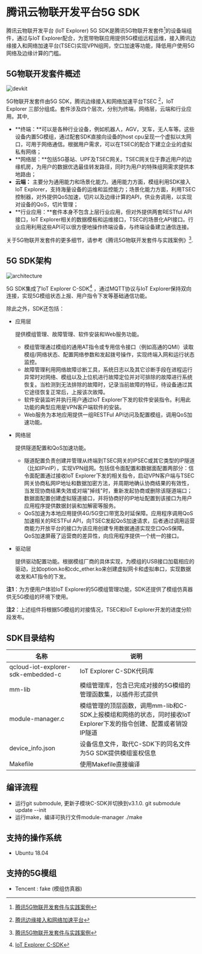 # 腾讯云物联开发平台5G SDK
腾讯云物联开发平台 (IoT Explorer) 5G SDK是腾讯5G物联开发套件[^1]的设备端组件，通过与IoT Explorer配合，为宽带物联应用提供5G模组远程运维，接入腾讯边缘接入和网络加速平台(TSEC)实现VPN组网，空口加速等功能，降低用户使用5G网络及边缘计算的门槛。

## 5G物联开发套件概述

![devkit](https://main.qcloudimg.com/raw/b7d7a992856201c47a0135a4a0ff67df/devkit.png)

5G物联开发套件由5G SDK，腾讯边缘接入和网络加速平台TSEC [^2]，IoT Explorer 三部分组成。套件涉及四个层次，分别为终端，网络层，云端和行业应用。其中,

- **终端：**可以是各种行业设备，例如机器人，AGV，叉车，无人车等。这些设备内置5G模组，通过配套SDK直接向设备的host cpu呈现一个虚拟以太网口，可用于网络通信。根据用户需求，可以在TSEC的配合下建立企业的虚拟私有网络； 
- **网络层：**包括5G基站、UPF及TSEC网关。TSEC网关位于靠近用户的边缘机房，为用户的数据优选最佳转发路径，同时为用户的特殊组网需求提供本地路由； 
- **云端：** 主要分为通用能力和场景化能力。通用能力方面，模组利用SDK接入IoT Explorer，支持海量设备的运维和监控能力；场景化能力方面，利用TSEC控制器，对外提供QoS加速，切片以及边缘计算的API，供业务调用，以实现对设备的QoS，切片管理；
- **行业应用：**套件本身不包含上层行业应用，但对外提供两套RESTful API接口，IoT Explorer相关的数据模板和运维接口，TSEC的场景化API接口。行业应用利用这些API可以很方便地操作终端设备，与终端设备建立通信连接。

关于5G物联开发套件的更多细节，请参考《腾讯5G物联开发套件与实践案例》[^1].


## 5G SDK架构

![architecture](https://main.qcloudimg.com/raw/49489e2ba2c9135cbebec7cc04d14ebd/5G-SDK-architecture.png)

5G SDK集成了IoT Explorer C-SDK[^3] ，通过MQTT协议与IoT Explorer保持双向连接，实现5G模组状态上报、用户指令下发等基础通信功能。

除此之外，SDK还包括：

- 应用层

  提供模组管理、故障管理、软件安装和Web服务功能。

  - 模组管理通过模组的通用AT指令或专用信令接口（例如高通的QMI）读取模组/网络状态、配置网络参数和发起拨号操作，实现终端入网和运行状态监控。
  - 故障管理利用网络故障诊断工具，系统日志以及其它诊断手段在进程运行异常时对网络、模组以及上位机进行故障定位并对可排除的故障进行系统恢复。当检测到无法排除的故障时，记录当前故障的特征，待设备通过其它途径恢复正常后，上报该次故障。
  - 软件安装监听并执行用户通过IoT Explorer下发的软件安装指令。利用此功能的典型应用是VPN客户端软件的安装。
  - Web服务为本地应用提供一组RESTFul API访问及配置模组，调用QoS加速功能。

- 网络层

  提供隧道配置和QoS加速功能。

  - 隧道配置负责创建并管理从终端到TSEC网关的IPSEC或其它类型的IP隧道（比如IPinIP），实现VPN组网。包括信令面配置和数据面配置两部分：信令面配置通过接收IoT Explorer下发的相关指令，启动VPN客户端与TSEC网关协商私网IP地址和数据加密方法，并周期地确认协商结果的有效性，当发现协商结果失效或对端"掉线"时，重新发起协商或删除该隧道端口；数据面配置创建虚拟隧道接口，并将协商好的IP地址配置到该接口为用户应用程序提供数据封装和加解密等服务。
  - QoS加速为本地应用提供4G/5G空口带宽及时延保障。应用程序调用QoS加速相关的RESTFul API，向TSEC发起QoS加速请求，后者通过调用运营商能力开放平台的接口为该应用创建专用数据通道实现空口QoS保障。QoS加速屏蔽了运营商的差异性，向应用程序提供一个统一的接口。

- 驱动层

  提供驱动配置功能。根据模组厂商的具体实现，为模组的USB接口加载相应的驱动，比如option.ko和cdc_ether.ko来创建虚拟网卡和虚拟串口，实现数据收发和AT指令的下发。
  

**注1**：为方便用户体验IoT Explorer的5G模组管理功能，SDK还提供了模组仿真器供无5G模组的环境下使用。

**注2**：上述组件将根据5G模组的对接情况，TSEC和IoT Explorer开发的进度分阶段发布。

## SDK目录结构

| 名称                               | 说明                                                         |
| ---------------------------------- | ------------------------------------------------------------ |
| qcloud-iot-explorer-sdk-embedded-c | IoT Explorer C-SDK代码库                                     |
| mm-lib                             | 模组管理库，包含已完成对接的5G模组的管理函数集，以插件形式提供 |
| module-manager.c                   | 模组管理的顶层函数，调用mm-lib和C-SDK上报模组和网络的状态，同时接收IoT Explorer下发的指令创建、配置或者销毁IP隧道 |
| device_info.json                   | 设备信息文件，取代C-SDK下的同名文件为5G SDK提供模组鉴权信息  |
| Makefile                           | 使用Makefile直接编译                                         |
## 编译流程

- 运行git submodule, 更新子模块C-SDK并切换到v3.1.0.
    git submodule update --init
- 运行make，编译可执行文件module-manager
    ./make
## 支持的操作系统

- Ubuntu 18.04

## 支持的5G模组
- Tencent : fake (模组仿真器)


[^1]:[腾讯5G物联开发套件与实践案例]( https://cloud.tencent.com/developer/article/1564370)
[^2]: [腾讯边缘接入和网络加速平台](https://tech.qq.com/a/20190626/007290.htm)
[^3]: [IoT Explorer C-SDK](https://github.com/tencentyun/qcloud-iot-explorer-sdk-embedded-c)
